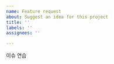 ```yaml
---
name: Feature request
about: Suggest an idea for this project
title: ''
labels: ''
assignees: ''

---
```


이슈 연습
